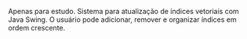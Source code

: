 Apenas para estudo. Sistema para atualização de índices vetoriais com Java Swing. O usuário pode adicionar, remover e organizar índices em ordem crescente.
